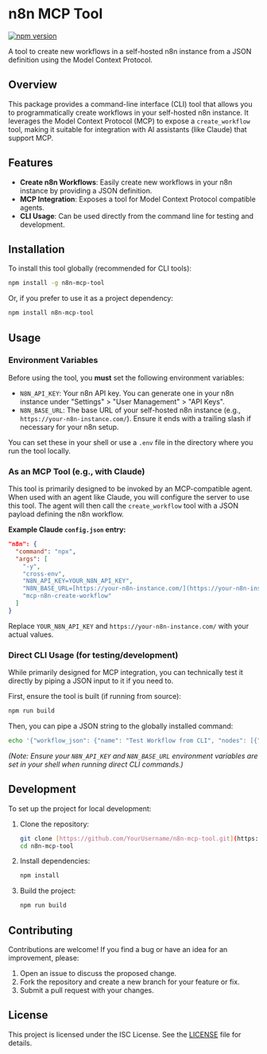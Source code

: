 # n8n MCP Tool

[![npm version](https://badge.fury.io/js/n8n-mcp-tool.svg)](https://www.npmjs.com/package/n8n-mcp-tool)

A tool to create new workflows in a self-hosted n8n instance from a JSON definition using the Model Context Protocol.

## Overview

This package provides a command-line interface (CLI) tool that allows you to programmatically create workflows in your self-hosted n8n instance. It leverages the Model Context Protocol (MCP) to expose a `create_workflow` tool, making it suitable for integration with AI assistants (like Claude) that support MCP.

## Features

* **Create n8n Workflows**: Easily create new workflows in your n8n instance by providing a JSON definition.
* **MCP Integration**: Exposes a tool for Model Context Protocol compatible agents.
* **CLI Usage**: Can be used directly from the command line for testing and development.

## Installation

To install this tool globally (recommended for CLI tools):

```bash
npm install -g n8n-mcp-tool
````

Or, if you prefer to use it as a project dependency:

```bash
npm install n8n-mcp-tool
```

## Usage

### Environment Variables

Before using the tool, you **must** set the following environment variables:

  * `N8N_API_KEY`: Your n8n API key. You can generate one in your n8n instance under "Settings" \> "User Management" \> "API Keys".
  * `N8N_BASE_URL`: The base URL of your self-hosted n8n instance (e.g., `https://your-n8n-instance.com/`). Ensure it ends with a trailing slash if necessary for your n8n setup.

You can set these in your shell or use a `.env` file in the directory where you run the tool locally.

### As an MCP Tool (e.g., with Claude)

This tool is primarily designed to be invoked by an MCP-compatible agent. When used with an agent like Claude, you will configure the server to use this tool. The agent will then call the `create_workflow` tool with a JSON payload defining the n8n workflow.

**Example Claude `config.json` entry:**

```json
"n8n": {
  "command": "npx",
  "args": [
    "-y",
    "cross-env",
    "N8N_API_KEY=YOUR_N8N_API_KEY",
    "N8N_BASE_URL=[https://your-n8n-instance.com/](https://your-n8n-instance.com/)",
    "mcp-n8n-create-workflow"
  ]
}
```

Replace `YOUR_N8N_API_KEY` and `https://your-n8n-instance.com/` with your actual values.

### Direct CLI Usage (for testing/development)

While primarily designed for MCP integration, you can technically test it directly by piping a JSON input to it if you need to.

First, ensure the tool is built (if running from source):

```bash
npm run build
```

Then, you can pipe a JSON string to the globally installed command:

```bash
echo '{"workflow_json": {"name": "Test Workflow from CLI", "nodes": [{"parameters": {}, "name": "Start", "type": "n8n-nodes-base.start", "typeVersion": 1, "id": "node1"}]}}' | mcp-n8n-create-workflow
```

*(Note: Ensure your `N8N_API_KEY` and `N8N_BASE_URL` environment variables are set in your shell when running direct CLI commands.)*

## Development

To set up the project for local development:

1.  Clone the repository:
    ```bash
    git clone [https://github.com/YourUsername/n8n-mcp-tool.git](https://github.com/YourUsername/n8n-mcp-tool.git) # Replace YourUsername
    cd n8n-mcp-tool
    ```
2.  Install dependencies:
    ```bash
    npm install
    ```
3.  Build the project:
    ```bash
    npm run build
    ```

## Contributing

Contributions are welcome\! If you find a bug or have an idea for an improvement, please:

1.  Open an issue to discuss the proposed change.
2.  Fork the repository and create a new branch for your feature or fix.
3.  Submit a pull request with your changes.

## License

This project is licensed under the ISC License. See the [LICENSE](https://www.google.com/search?q=LICENSE) file for details.
